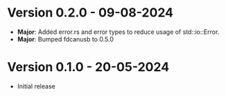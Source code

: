 # Version 0.2.0 - 09-08-2024
- **Major**: Added error.rs and error types to reduce usage of std::io::Error.
- **Major**: Bumped fdcanusb to 0.5.0
# Version 0.1.0 - 20-05-2024
- Initial release